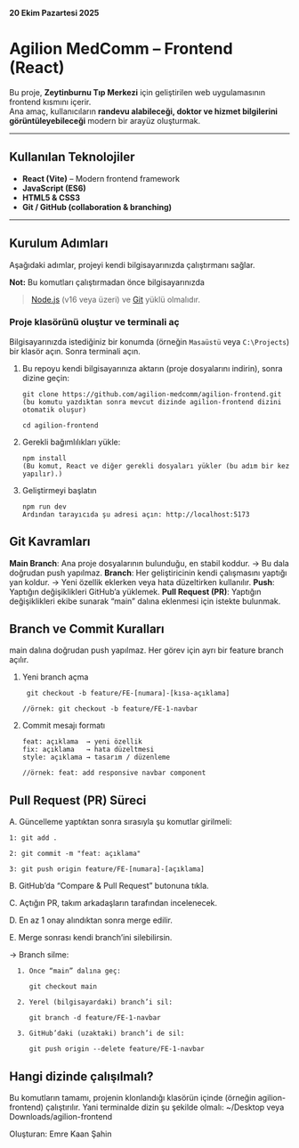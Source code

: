 **20 Ekim Pazartesi 2025**
# Agilion MedComm – Frontend (React)

Bu proje, **Zeytinburnu Tıp Merkezi** için geliştirilen web uygulamasının frontend kısmını içerir.  
Ana amaç, kullanıcıların **randevu alabileceği, doktor ve hizmet bilgilerini görüntüleyebileceği** modern bir arayüz oluşturmak.

---

## Kullanılan Teknolojiler
- **React (Vite)** – Modern frontend framework  
- **JavaScript (ES6)**  
- **HTML5 & CSS3**  
- **Git / GitHub (collaboration & branching)**

---

## Kurulum Adımları
Aşağıdaki adımlar, projeyi kendi bilgisayarınızda çalıştırmanı sağlar.

  **Not:** Bu komutları çalıştırmadan önce bilgisayarınızda  
  > [Node.js](https://nodejs.org/) (v16 veya üzeri) ve [Git](https://git-scm.com/) yüklü     olmalıdır.

### Proje klasörünü oluştur ve terminali aç
Bilgisayarınızda istediğiniz bir konumda (örneğin `Masaüstü` veya `C:\Projects`) bir klasör açın. Sonra terminali açın.


1. Bu repoyu kendi bilgisayarınıza aktarın (proje dosyalarını indirin), sonra dizine geçin:

       git clone https://github.com/agilion-medcomm/agilion-frontend.git
       (bu komutu yazdıktan sonra mevcut dizinde agilion-frontend dizini otomatik oluşur)
   
       cd agilion-frontend
3. Gerekli bağımlılıkları yükle:

       npm install
       (Bu komut, React ve diğer gerekli dosyaları yükler (bu adım bir kez yapılır).)
5. Geliştirmeyi başlatın

       npm run dev
       Ardından tarayıcıda şu adresi açın: http://localhost:5173


## Git Kavramları
**Main Branch**: 
Ana proje dosyalarının bulunduğu, en stabil koddur.
→ Bu dala doğrudan push yapılmaz.
**Branch**: 
Her geliştiricinin kendi çalışmasını yaptığı yan koldur.
→ Yeni özellik eklerken veya hata düzeltirken kullanılır.
**Push**: Yaptığın değişiklikleri GitHub’a yüklemek.
**Pull Request (PR)**:
Yaptığın değişiklikleri ekibe sunarak “main” dalına eklenmesi için istekte bulunmak.

## Branch ve Commit Kuralları
main dalına doğrudan push yapılmaz.
Her görev için ayrı bir feature branch açılır.

1. Yeni branch açma

        git checkout -b feature/FE-[numara]-[kısa-açıklama]
   
       //örnek: git checkout -b feature/FE-1-navbar
3. Commit mesajı formatı
   
       feat: açıklama  → yeni özellik  
       fix: açıklama   → hata düzeltmesi  
       style: açıklama → tasarım / düzenleme
   
       //örnek: feat: add responsive navbar component


## Pull Request (PR) Süreci
A. Güncelleme yaptıktan sonra sırasıyla şu komutlar girilmeli:

    1: git add .
  
    2: git commit -m "feat: açıklama"
  
    3: git push origin feature/FE-[numara]-[açıklama]
    
B. GitHub’da “Compare & Pull Request” butonuna tıkla.

C. Açtığın PR, takım arkadaşların tarafından incelenecek.

D. En az 1 onay alındıktan sonra merge edilir.

E. Merge sonrası kendi branch’ini silebilirsin.

   -> Branch silme: 
   
      1. Önce “main” dalına geç:
      
         git checkout main
         
      2. Yerel (bilgisayardaki) branch’i sil:
      
         git branch -d feature/FE-1-navbar
         
      3. GitHub’daki (uzaktaki) branch’i de sil:
      
         git push origin --delete feature/FE-1-navbar
## Hangi dizinde çalışılmalı?

Bu komutların tamamı, projenin klonlandığı klasörün içinde (örneğin agilion-frontend) çalıştırılır.
Yani terminalde dizin şu şekilde olmalı: ~/Desktop veya Downloads/agilion-frontend
    
     



Oluşturan: Emre Kaan Şahin
